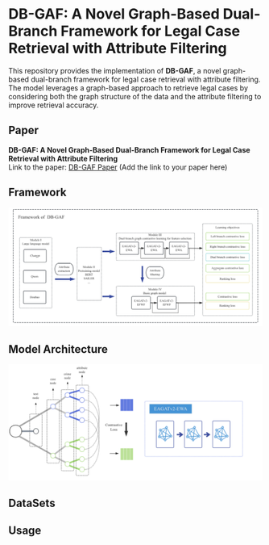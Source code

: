 
# DB-GAF: A Novel Graph-Based Dual-Branch Framework for Legal Case Retrieval with Attribute Filtering
This repository provides the implementation of **DB-GAF**, a novel graph-based dual-branch framework for legal case retrieval with attribute filtering. The model leverages a graph-based approach to retrieve legal cases by considering both the graph structure of the data and the attribute filtering to improve retrieval accuracy.

## Paper
**DB-GAF: A Novel Graph-Based Dual-Branch Framework for Legal Case Retrieval with Attribute Filtering**  
Link to the paper: [DB-GAF Paper](#) (Add the link to your paper here)


## Framework
![Framework](images/framework.jpg)
## Model Architecture
![DB-GAF Architecture](images/db-gaf.jpg)

## DataSets

## Usage
